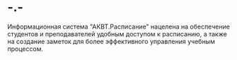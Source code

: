 # -.-
Информационная система "АКВТ.Расписание" нацелена на обеспечение студентов и преподавателей удобным доступом к расписанию, а также на создание заметок для более эффективного управления учебным процессом. 
